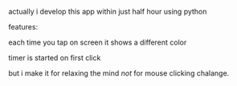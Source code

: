 actually i develop this app within just half hour using python 

features: 

each time you tap on screen it shows a different color

timer is started on first click 

but i make it for relaxing the mind *not*  for mouse clicking chalange.



